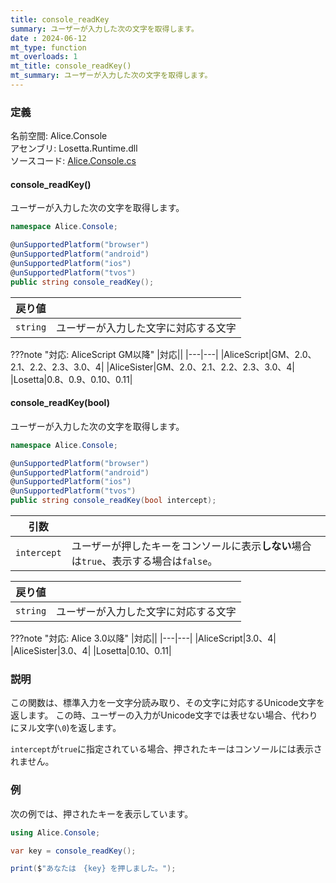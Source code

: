 ```yaml
---
title: console_readKey
summary: ユーザーが入力した次の文字を取得します。
date : 2024-06-12
mt_type: function
mt_overloads: 1
mt_title: console_readKey()
mt_summary: ユーザーが入力した次の文字を取得します。
---
```


### 定義
名前空間: Alice.Console<br/>
アセンブリ: Losetta.Runtime.dll<br/>
ソースコード: [Alice.Console.cs](https://github.com/WSOFT-Project/Losetta/blob/master/Losetta.Runtime/Alice.Console.cs)

#### console_readKey()

ユーザーが入力した次の文字を取得します。

```cs title="AliceScript"
namespace Alice.Console;

@unSupportedPlatform("browser")
@unSupportedPlatform("android")
@unSupportedPlatform("ios")
@unSupportedPlatform("tvos")
public string console_readKey();
```

|戻り値| |
|-----|-|
|`string`|ユーザーが入力した文字に対応する文字|

???note "対応: AliceScript GM以降"
    |対応||
    |---|---|
    |AliceScript|GM、2.0、2.1、2.2、2.3、3.0、4|
    |AliceSister|GM、2.0、2.1、2.2、2.3、3.0、4|
    |Losetta|0.8、0.9、0.10、0.11|

#### console_readKey(bool)

ユーザーが入力した次の文字を取得します。

```cs title="AliceScript"
namespace Alice.Console;

@unSupportedPlatform("browser")
@unSupportedPlatform("android")
@unSupportedPlatform("ios")
@unSupportedPlatform("tvos")
public string console_readKey(bool intercept);
```

|引数| |
|---|-|
|`intercept`|ユーザーが押したキーをコンソールに表示**しない**場合は`true`、表示する場合は`false`。|

|戻り値| |
|-----|-|
|`string`|ユーザーが入力した文字に対応する文字|

???note "対応: Alice 3.0以降"
    |対応||
    |---|---|
    |AliceScript|3.0、4|
    |AliceSister|3.0、4|
    |Losetta|0.10、0.11|

### 説明

この関数は、標準入力を一文字分読み取り、その文字に対応するUnicode文字を返します。
この時、ユーザーの入力がUnicode文字では表せない場合、代わりにヌル文字(`\0`)を返します。

`intercept`が`true`に指定されている場合、押されたキーはコンソールには表示されません。

### 例
次の例では、押されたキーを表示しています。

```cs title="AliceScript"
using Alice.Console;

var key = console_readKey();

print($"あなたは　{key} を押しました。");
```